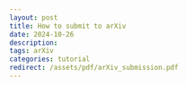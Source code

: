 ```yaml
---
layout: post
title: How to submit to arXiv
date: 2024-10-26 
description: 
tags: arXiv
categories: tutorial
redirect: /assets/pdf/arXiv_submission.pdf
---
```

